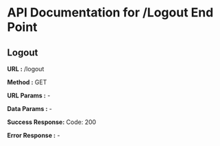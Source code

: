 # API Documentation for /Logout End Point

## Logout

**URL :** /logout

**Method :** GET

**URL Params :** -

**Data Params :** -

**Success Response:** Code: 200

**Error Response :** -
